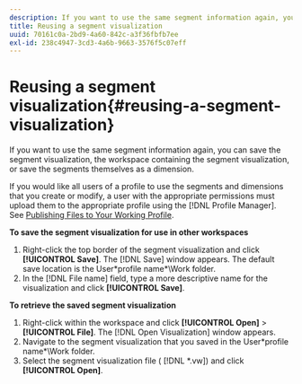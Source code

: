 ```yaml
---
description: If you want to use the same segment information again, you can save the segment visualization, the workspace containing the segment visualization, or save the segments themselves as a dimension.
title: Reusing a segment visualization
uuid: 70161c0a-2bd9-4a60-842c-a3f36fbfb7ee
exl-id: 238c4947-3cd3-4a6b-9663-3576f5c07eff
---
```

# Reusing a segment visualization{#reusing-a-segment-visualization}

If you want to use the same segment information again, you can save the segment visualization, the workspace containing the segment visualization, or save the segments themselves as a dimension.

If you would like all users of a profile to use the segments and dimensions that you create or modify, a user with the appropriate permissions must upload them to the appropriate profile using the [!DNL Profile Manager]. See [Publishing Files to Your Working Profile](../../../../home/c-get-started/c-admin-intrf/c-prof-mgr/t-pub-files-wkg-prof.md#task-a0106e010c834d16bd60eef4721b6af9).

**To save the segment visualization for use in other workspaces**

1. Right-click the top border of the segment visualization and click **[!UICONTROL Save]**. The [!DNL Save] window appears. The default save location is the User\*profile name*\Work folder. 
1. In the [!DNL File name] field, type a more descriptive name for the visualization and click **[!UICONTROL Save]**.

**To retrieve the saved segment visualization**

1. Right-click within the workspace and click **[!UICONTROL Open]** > **[!UICONTROL File]**. The [!DNL Open Visualization] window appears. 
1. Navigate to the segment visualization that you saved in the User\*profile name*\Work folder. 
1. Select the segment visualization file ( [!DNL *.vw]) and click **[!UICONTROL Open]**.
